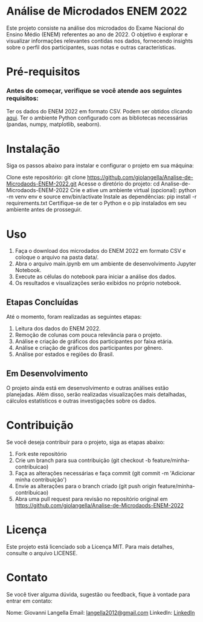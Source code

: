 # Análise de Microdados ENEM 2022

Este projeto consiste na análise dos microdados do Exame Nacional do Ensino Médio (ENEM) referentes ao ano de 2022. O objetivo é explorar e visualizar informações relevantes contidas nos dados, fornecendo insights sobre o perfil dos participantes, suas notas e outras características.

# Pré-requisitos

### Antes de começar, verifique se você atende aos seguintes requisitos:

Ter os dados do ENEM 2022 em formato CSV. Podem ser obtidos clicando [aqui](https://www.gov.br/inep/pt-br/acesso-a-informacao/dados-abertos/microdados/enem).
Ter o ambiente Python configurado com as bibliotecas necessárias (pandas, numpy, matplotlib, seaborn).

# Instalação

Siga os passos abaixo para instalar e configurar o projeto em sua máquina:

Clone este repositório: git clone https://github.com/giolangella/Analise-de-Microdaods-ENEM-2022.git
Acesse o diretório do projeto: cd Analise-de-Microdaods-ENEM-2022
Crie e ative um ambiente virtual (opcional): python -m venv env e source env/bin/activate
Instale as dependências: pip install -r requirements.txt
Certifique-se de ter o Python e o pip instalados em seu ambiente antes de prosseguir.

# Uso

1. Faça o download dos microdados do ENEM 2022 em formato CSV e coloque o arquivo na pasta data/.
2. Abra o arquivo main.ipynb em um ambiente de desenvolvimento Jupyter Notebook.
3. Execute as células do notebook para iniciar a análise dos dados.
4. Os resultados e visualizações serão exibidos no próprio notebook.

## Etapas Concluídas

Até o momento, foram realizadas as seguintes etapas:

1. Leitura dos dados do ENEM 2022.
2. Remoção de colunas com pouca relevância para o projeto.
3. Análise e criação de gráficos dos participantes por faixa etária.
4. Análise e criação de gráficos dos participantes por gênero.
5. Análise por estados e regiões do Brasil.

## Em Desenvolvimento

O projeto ainda está em desenvolvimento e outras análises estão planejadas. Além disso, serão realizadas visualizações mais detalhadas, cálculos estatísticos e outras investigações sobre os dados.

# Contribuição

Se você deseja contribuir para o projeto, siga as etapas abaixo:

1. Fork este repositório
2. Crie um branch para sua contribuição (git checkout -b feature/minha-contribuicao)
3. Faça as alterações necessárias e faça commit (git commit -m 'Adicionar minha contribuição')
4. Envie as alterações para o branch criado (git push origin feature/minha-contribuicao)
5. Abra uma pull request para revisão no repositório original em https://github.com/giolangella/Analise-de-Microdaods-ENEM-2022

# Licença

Este projeto está licenciado sob a Licença MIT. Para mais detalhes, consulte o arquivo LICENSE.

# Contato

Se você tiver alguma dúvida, sugestão ou feedback, fique à vontade para entrar em contato:

Nome: Giovanni Langella
Email: langella2012@gmail.com
LinkedIn: [LinkedIn](https://www.linkedin.com/in/giovanni-langella-831010267/)